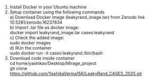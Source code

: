 1. Install Docker in your Ubuntu machine </br>
2. Setup container using the following commands </br>
a) Download Docker image (leakyrand_image.tar) from Zenodo link 10.5281/zenodo.16237834  </br>
b) Import .tar file as docker image: </br>
docker import leakyrand_image.tar cases:leakyrand  </br>
c) Check the added image: </br> 
sudo docker images  </br>
d) RUn the container  </br> 
sudo docker run -it cases:leakyrand /bin/bash </br>
3. Download code inside container  </br>
cd home/yashikav/Desktop/Mirage_project  </br>
git clone https://github.com/YashikaVerma156/LeakyRand_CASES_2025.git  </br>
